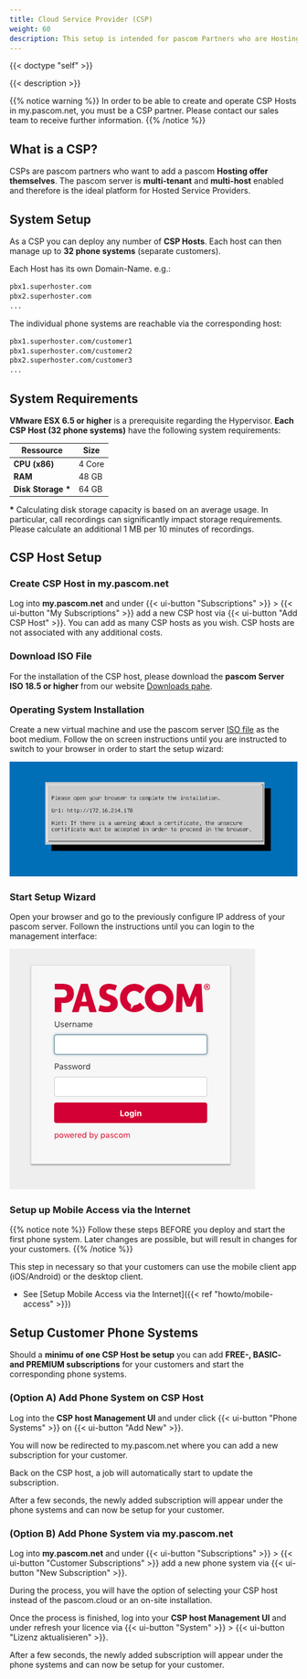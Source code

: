 ```yaml
---
title: Cloud Service Provider (CSP)
weight: 60
description: This setup is intended for pascom Partners who are Hosting Providers
---
```


{{< doctype "self" >}}
 
{{< description >}}


{{% notice warning %}}
In order to be able to create and operate CSP Hosts in my.pascom.net, you must be a CSP partner. Please contact our sales team to receive further information. 
{{% /notice %}}

## What is a CSP?

CSPs are pascom partners who want to add a pascom **Hosting offer themselves**. The pascom server is **multi-tenant** and **multi-host** enabled and therefore is the ideal platform for Hosted Service Providers.

## System Setup

As a CSP you can deploy any number of **CSP Hosts**. Each host can then manage up to **32 phone systems** (separate customers).  

Each Host has its own Domain-Name. e.g.:

```bash
pbx1.superhoster.com
pbx2.superhoster.com
...
```

The individual phone systems are reachable via the corresponding host: 

```bash
pbx1.superhoster.com/customer1
pbx1.superhoster.com/customer2
pbx2.superhoster.com/customer3
...
```

## System Requirements

**VMware ESX 6.5 or higher** is a prerequisite regarding the Hypervisor. **Each CSP Host (32 phone systems)** have the following system requirements:

| Ressource | Size |
|---|---|
|**CPU (x86)**|4 Core|
|**RAM**|48 GB|
|**Disk Storage \***|64 GB|

**\*** Calculating disk storage capacity is based on an average usage. In particular, call recordings can significantly impact storage requirements. Please calculate an additional 1 MB per 10 minutes of recordings. 

## CSP Host Setup

### Create CSP Host in my.pascom.net

Log into **my.pascom.net** and under {{< ui-button "Subscriptions" >}} > {{< ui-button "My Subscriptions" >}} add a new CSP host via {{< ui-button "Add CSP Host" >}}. You can add as many CSP hosts as you wish. CSP hosts are not associated with any additional costs. 

### Download ISO File

For the installation of the CSP host, please download the **pascom Server ISO 18.5 or higher** from our website [Downloads pahe](https://www.pascom.net/en/downloads/).

### Operating System Installation

Create a new virtual machine and use the pascom server [ISO file](https://www.pascom.net/en/downloads/) as the boot medium. Follow the on screen instructions until you are instructed to switch to your browser in order to start the setup wizard:

![Operating System Installation](tui.png)

### Start Setup Wizard

Open your browser and go to the previously configure IP address of your pascom server. Follown the instructions until you can login to the management interface:

![pascom Server Management](management.png)

### Setup up Mobile Access via the Internet

{{% notice note %}}
Follow these steps BEFORE you deploy and start the first phone system. Later changes are possible, but will result in changes for your customers.
{{% /notice %}}

This step in necessary so that your customers can use the mobile client app (iOS/Android) or the desktop client. 

 * See [Setup Mobile Access via the Internet]({{< ref "howto/mobile-access" >}})


## Setup Customer Phone Systems

Should a **minimu of one CSP Host be setup** you can add **FREE-, BASIC- and PREMIUM subscriptions** for your customers and start the corresponding phone systems. 

### (Option A) Add Phone System on CSP Host

Log into the **CSP host Management UI** and under click {{< ui-button "Phone Systems" >}} on {{< ui-button "Add New" >}}. 

You will now be redirected to my.pascom.net where you can add a new subscription for your customer.

Back on the CSP host, a job will automatically start to update the subscription.

After a few seconds, the newly added subscription will appear under the phone systems and can now be setup for your customer.


### (Option B) Add Phone System via my.pascom.net

Log into **my.pascom.net** and under {{< ui-button "Subscriptions" >}} > {{< ui-button "Customer Subscriptions" >}} add a new phone system via {{< ui-button "New Subscription" >}}.

During the process, you will have the option of selecting your CSP host instead of the pascom.cloud or an on-site installation.

Once the process is finished, log into your **CSP host Management UI** and under refresh your licence via {{< ui-button "System" >}} > {{< ui-button "Lizenz aktualisieren" >}}.

After a few seconds, the newly added subscription will appear under the phone systems and can now be setup for your customer.





